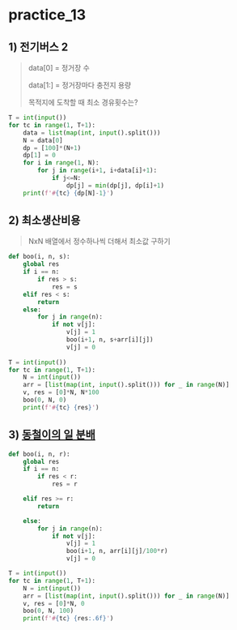 # practice_13

## 1) 전기버스 2

> data[0] = 정거장 수
>
> data[1:] = 정거장마다 충전지 용량
>
> 목적지에 도착할 때 최소 경유횟수는?

```python
T = int(input())
for tc in range(1, T+1):
    data = list(map(int, input().split()))
    N = data[0]
    dp = [100]*(N+1)
    dp[1] = 0
    for i in range(1, N):
        for j in range(i+1, i+data[i]+1):
            if j<=N:
                dp[j] = min(dp[j], dp[i]+1)
    print(f'#{tc} {dp[N]-1}')
```



## 2) 최소생산비용

> NxN 배열에서 정수하나씩 더해서 최소값 구하기

```python
def boo(i, n, s):
    global res
    if i == n:
        if res > s:
            res = s
    elif res < s:
        return
    else:
        for j in range(n):
            if not v[j]:
                v[j] = 1
                boo(i+1, n, s+arr[i][j])
                v[j] = 0
 
T = int(input())
for tc in range(1, T+1):
    N = int(input())
    arr = [list(map(int, input().split())) for _ in range(N)]
    v, res = [0]*N, N*100
    boo(0, N, 0)
    print(f'#{tc} {res}')
```



## 3) [동철이의 일 분배](https://swexpertacademy.com/main/code/problem/problemDetail.do?contestProbId=AV5LuHfqDz8DFAXc)

```python
def boo(i, n, r):
    global res
    if i == n:
        if res < r:
            res = r

    elif res >= r:
        return

    else:
        for j in range(n):
            if not v[j]:
                v[j] = 1
                boo(i+1, n, arr[i][j]/100*r)
                v[j] = 0

T = int(input())
for tc in range(1, T+1):
    N = int(input())
    arr = [list(map(int, input().split())) for _ in range(N)]
    v, res = [0]*N, 0
    boo(0, N, 100)
    print(f'#{tc} {res:.6f}')
```

